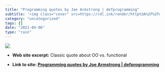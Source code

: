```yaml
---
title: "Programming quotes by Joe Armstrong | defprogramming"
subtitle: '<img class="cover" src=https://rdl.ink/render/http%3A%2F%2Fwww.defprogramming.com%2Fquotes-by%2Fjoe-...'
category: "uncategorized"
tags: []
date: "2021-04-06"
type: "rain"
---
```

<img class="cover" src=https://rdl.ink/render/http%3A%2F%2Fwww.defprogramming.com%2Fquotes-by%2Fjoe-armstrong>



* **Web site excerpt:** Classic quote about OO vs. functional

* **Link to site:** **[Programming quotes by Joe Armstrong | defprogramming](http://www.defprogramming.com/quotes-by/joe-armstrong)**